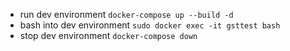 - run dev environment `docker-compose up --build -d`
- bash into dev environment `sudo docker exec -it gsttest bash`
- stop dev environment `docker-compose down`